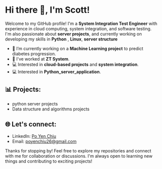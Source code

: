 # Hi there 👋, I'm Scott!

Welcome to my GitHub profile! I'm a **System Integration Test Engineer** with experience in cloud computing, system integration, and software testing. I'm also passionate about **server projects**, and currently working on developing my skills in **Python** , **Linux**, **server structure**

- 🔭 I’m currently working on a **Machine Learning project** to predict diabetes progression.
- 💼 I've worked at **ZT System**.
- 💻 Interested in **cloud-based projects** and **system integration**.
- 💻 Interested in **Python_server_application**.
## 📊 Projects:
- python server projects
- Data structure and algorithms projects

  
## 🌐 Let's connect:
- LinkedIn: [Po Yen Chiu](www.linkedin.com/in/po-yen-chiu-7b8902247)
- Email: [poyenchiu26@gmail.com](mailto:poyenchiu26@gmail.com)

Thanks for stopping by! Feel free to explore my repositories and connect with me for collaboration or discussions. I'm always open to learning new things and contributing to exciting projects!

